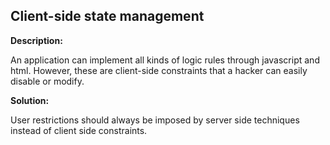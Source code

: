 
Client-side state management
-------


**Description:**

An application can implement all kinds of logic rules through javascript and html. 
However, these are client-side constraints that a hacker can easily disable or modify.


**Solution:**

User restrictions should always be imposed by server side techniques instead of client side constraints.
